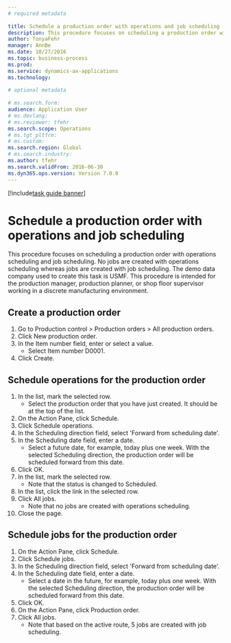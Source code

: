```yaml
--- 
# required metadata 
 
title: Schedule a production order with operations and job scheduling
description: This procedure focuses on scheduling a production order with operations scheduling and job scheduling. 
author: TonyaFehr 
manager: AnnBe 
ms.date: 10/27/2016
ms.topic: business-process 
ms.prod:  
ms.service: dynamics-ax-applications 
ms.technology:  
 
# optional metadata 
 
# ms.search.form:   
audience: Application User 
# ms.devlang:  
# ms.reviewer: tfehr 
ms.search.scope: Operations 
# ms.tgt_pltfrm:  
# ms.custom:  
ms.search.region: Global
# ms.search.industry: 
ms.author: tfehr 
ms.search.validFrom: 2016-06-30 
ms.dyn365.ops.version: Version 7.0.0 
---
```


[!include[task guide banner](../../includes/task-guide-banner.md)]

# Schedule a production order with operations and job scheduling

This procedure focuses on scheduling a production order with operations scheduling and job scheduling. No jobs are created with operations scheduling whereas jobs are created with job scheduling. The demo data company used to create this task is USMF. This procedure is intended for the production manager, production planner, or shop floor supervisor working in a discrete manufacturing environment.


## Create a production order
1. Go to Production control > Production orders > All production orders.
2. Click New production order.
3. In the Item number field, enter or select a value.
    * Select Item number D0001.  
4. Click Create.

## Schedule operations for the production order
1. In the list, mark the selected row.
    * Select the production order that you have just created. It should be at the top of the list.      
2. On the Action Pane, click Schedule.
3. Click Schedule operations.
4. In the Scheduling direction field, select 'Forward from scheduling date'.
5. In the Scheduling date field, enter a date.
    * Select a future date, for example, today plus one week. With the selected Scheduling direction, the production order will be scheduled forward from this date.  
6. Click OK.
7. In the list, mark the selected row.
    * Note that the status is changed to Scheduled.  
8. In the list, click the link in the selected row.
9. Click All jobs.
    * Note that no jobs are created with operations scheduling.  
10. Close the page.

## Schedule jobs for the production order
1. On the Action Pane, click Schedule.
2. Click Schedule jobs.
3. In the Scheduling direction field, select 'Forward from scheduling date'.
4. In the Scheduling date field, enter a date.
    * Select a date in the future, for example, today plus one week. With the selected Scheduling direction, the production order will be scheduled forward from this date.  
5. Click OK.
6. On the Action Pane, click Production order.
7. Click All jobs.
    * Note that based on the active route, 5 jobs are created with job scheduling.  

